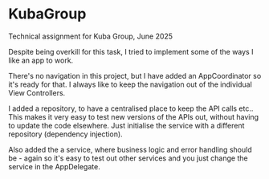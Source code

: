 # KubaGroup
Technical assignment for Kuba Group, June 2025

Despite being overkill for this task, I tried to implement some of the ways I like an app to work.

There's no navigation in this project, but I have added an AppCoordinator so it's ready for that. I always like to keep the navigation out of the individual View Controllers.

I added a repository, to have a centralised place to keep the API calls etc.. This makes it very easy to test new versions of the APIs out, without having to update the code elsewhere. Just initialise the service with a different repository (dependency injection).

Also added the a service, where business logic and error handling should be - again so it's easy to test out other services and you just change the service in the AppDelegate. 


